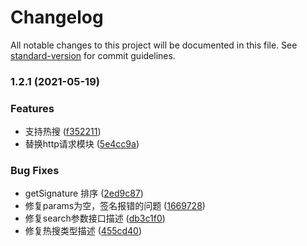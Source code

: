 # Changelog

All notable changes to this project will be documented in this file. See [standard-version](https://github.com/conventional-changelog/standard-version) for commit guidelines.

### 1.2.1 (2021-05-19)


### Features

* 支持热搜 ([f352211](https://github.com/imbooo/alibabacloud-opensearch-sdk/commit/f35221166e9d7c1351848e3221250c1604f3cdf7))
* 替换http请求模块 ([5e4cc9a](https://github.com/imbooo/alibabacloud-opensearch-sdk/commit/5e4cc9ace9f90d846bbd5c06b29b8558c9572290))


### Bug Fixes

* getSignature 排序 ([2ed9c87](https://github.com/imbooo/alibabacloud-opensearch-sdk/commit/2ed9c87dd9eaf4196bc7edcb90761ea17bd9e517))
* 修复params为空，签名报错的问题 ([1669728](https://github.com/imbooo/alibabacloud-opensearch-sdk/commit/1669728bfc2941bdd00c759493c59afb27c1ca08))
* 修复search参数接口描述 ([db3c1f0](https://github.com/imbooo/alibabacloud-opensearch-sdk/commit/db3c1f01be3c5884eb1b55e854a507a1d2eddabd))
* 修复热搜类型描述 ([455cd40](https://github.com/imbooo/alibabacloud-opensearch-sdk/commit/455cd40a7c6eefe195fc42c31c623647f3bbefd4))
